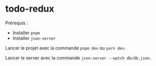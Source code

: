 # todo-redux

Prérequis : 
- Installer `pnpm`
- Installer `json-server`

Lancer le projet avec la commande `pnpm dev` ou `yarn dev`.

Lancer le server avec la commande `json-server --watch db/db.json`.
